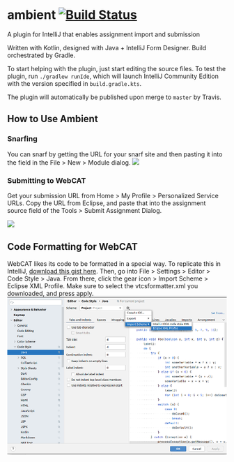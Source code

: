 # ambient [![Build Status](https://travis-ci.com/akainth015/ambient.svg?branch=master)](https://travis-ci.com/akainth015/ambient)
A plugin for IntelliJ that enables assignment import and submission

Written with Kotlin, designed with Java + IntelliJ Form Designer. Build orchestrated by Gradle.

To start helping with the plugin, just start editing the source files.
To test the plugin, run `./gradlew runIde`, which will launch IntelliJ Community Edition with the version specified in `build.gradle.kts`.

The plugin will automatically be published upon merge to `master` by Travis.

## How to Use Ambient
### Snarfing
You can snarf by getting the URL for your snarf site and then pasting it into the field in the File > New > Module dialog.
![](images/snarf.png)

### Submitting to WebCAT
Get your submission URL from Home > My Profile > Personalized Service URLs. Copy the URL from Eclipse, and paste that into the assignment source field of the Tools > Submit Assignment Dialog.

![](images/submit.png)

## Code Formatting for WebCAT
WebCAT likes its code to be formatted in a special way. To replicate this in IntelliJ, [download this gist here](https://gist.github.com/Neragin/98e569dfc561622f5b3227287570d3c7#file-vtcsformatter-xml). Then, go into File > Settings > Editor > Code Style > Java. From there, click the gear icon > Import Scheme > Eclipse XML Profile. Make sure to select the vtcsformatter.xml you downloaded, and press apply.
![](images/codestyle.png)